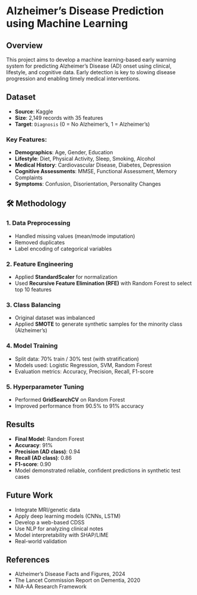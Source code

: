 # Alzheimer’s Disease Prediction using Machine Learning

## Overview  
This project aims to develop a machine learning-based early warning system for predicting Alzheimer’s Disease (AD) onset using clinical, lifestyle, and cognitive data. Early detection is key to slowing disease progression and enabling timely medical interventions.

##  Dataset  
- **Source**: Kaggle  
- **Size**: 2,149 records with 35 features  
- **Target**: `Diagnosis` (0 = No Alzheimer’s, 1 = Alzheimer’s)

### Key Features:
- **Demographics**: Age, Gender, Education  
- **Lifestyle**: Diet, Physical Activity, Sleep, Smoking, Alcohol  
- **Medical History**: Cardiovascular Disease, Diabetes, Depression  
- **Cognitive Assessments**: MMSE, Functional Assessment, Memory Complaints  
- **Symptoms**: Confusion, Disorientation, Personality Changes  

## 🛠 Methodology  
### 1. Data Preprocessing  
- Handled missing values (mean/mode imputation)  
- Removed duplicates  
- Label encoding of categorical variables  

### 2. Feature Engineering  
- Applied **StandardScaler** for normalization  
- Used **Recursive Feature Elimination (RFE)** with Random Forest to select top 10 features  

### 3. Class Balancing  
- Original dataset was imbalanced  
- Applied **SMOTE** to generate synthetic samples for the minority class (Alzheimer’s)  

### 4. Model Training  
- Split data: 70% train / 30% test (with stratification)  
- Models used: Logistic Regression, SVM, Random Forest  
- Evaluation metrics: Accuracy, Precision, Recall, F1-score  

### 5. Hyperparameter Tuning  
- Performed **GridSearchCV** on Random Forest  
- Improved performance from 90.5% to 91% accuracy  

##  Results  
- **Final Model**: Random Forest  
- **Accuracy**: 91%  
- **Precision (AD class)**: 0.94  
- **Recall (AD class)**: 0.86  
- **F1-score**: 0.90  
- Model demonstrated reliable, confident predictions in synthetic test cases  

##  Future Work  
- Integrate MRI/genetic data  
- Apply deep learning models (CNNs, LSTM)  
- Develop a web-based CDSS  
- Use NLP for analyzing clinical notes  
- Model interpretability with SHAP/LIME  
- Real-world validation  

##  References  
- Alzheimer’s Disease Facts and Figures, 2024  
- The Lancet Commission Report on Dementia, 2020  
- NIA-AA Research Framework  

